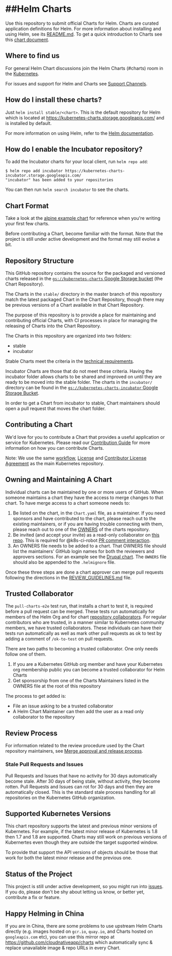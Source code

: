 # ##Helm Charts

Use this repository to submit official Charts for Helm. Charts are curated application definitions for Helm. For more information about installing and using Helm, see its
[README.md](https://github.com/helm/helm/tree/master/README.md). To get a quick introduction to Charts see this [chart document](https://github.com/helm/helm/blob/master/docs/charts.md).

## Where to find us

For general Helm Chart discussions join the Helm Charts (#charts) room in the [Kubernetes](http://slack.kubernetes.io/).

For issues and support for Helm and Charts see [Support Channels](CONTRIBUTING.md#support-channels).

## How do I install these charts?

Just `helm install stable/<chart>`. This is the default repository for Helm which is located at https://kubernetes-charts.storage.googleapis.com/ and is installed by default.

For more information on using Helm, refer to the [Helm documentation](https://github.com/kubernetes/helm#docs).

## How do I enable the Incubator repository?

To add the Incubator charts for your local client, run `helm repo add`:

```
$ helm repo add incubator https://kubernetes-charts-incubator.storage.googleapis.com/
"incubator" has been added to your repositories
```

You can then run `helm search incubator` to see the charts.

## Chart Format

Take a look at the [alpine example chart](https://github.com/helm/helm/tree/master/cmd/helm/testdata/testcharts/alpine) for reference when you're writing your first few charts.

Before contributing a Chart, become familiar with the format. Note that the project is still under active development and the format may still evolve a bit.

## Repository Structure

This GitHub repository contains the source for the packaged and versioned charts released in the [`gs://kubernetes-charts` Google Storage bucket](https://console.cloud.google.com/storage/browser/kubernetes-charts/) (the Chart Repository).

The Charts in the `stable/` directory in the master branch of this repository match the latest packaged Chart in the Chart Repository, though there may be previous versions of a Chart available in that Chart Repository.

The purpose of this repository is to provide a place for maintaining and contributing official Charts, with CI processes in place for managing the releasing of Charts into the Chart Repository.

The Charts in this repository are organized into two folders:

* stable
* incubator

Stable Charts meet the criteria in the [technical requirements](CONTRIBUTING.md#technical-requirements).

Incubator Charts are those that do not meet these criteria. Having the incubator folder allows charts to be shared and improved on until they are ready to be moved into the stable folder. The charts in the `incubator/` directory can be found in the [`gs://kubernetes-charts-incubator` Google Storage Bucket](https://console.cloud.google.com/storage/browser/kubernetes-charts-incubator).

In order to get a Chart from incubator to stable, Chart maintainers should open a pull request that moves the chart folder.

## Contributing a Chart

We'd love for you to contribute a Chart that provides a useful application or service for Kubernetes. Please read our [Contribution Guide](CONTRIBUTING.md) for more information on how you can contribute Charts.

Note: We use the same [workflow](https://github.com/kubernetes/community/blob/master/contributors/devel/development.md#workflow),
[License](LICENSE) and [Contributor License Agreement](CONTRIBUTING.md) as the main Kubernetes repository.

## Owning and Maintaining A Chart

Individual charts can be maintained by one or more users of GitHub. When someone maintains a chart they have the access to merge changes to that chart. To have merge access to a chart someone needs to:

1. Be listed on the chart, in the `Chart.yaml` file, as a maintainer. If you need sponsors and have contributed to the chart, please reach out to the existing maintainers, or if you are having trouble connecting with them, please reach out to one of the [OWNERS](OWNERS) of the charts repository.
1. Be invited (and accept your invite) as a read-only collaborator on [this repo](https://github.com/helm/charts). This is required for @k8s-ci-robot [PR comment interaction](https://github.com/kubernetes/community/blob/master/contributors/guide/pull-requests.md).
1. An OWNERS file needs to be added to a chart. That OWNERS file should list the maintainers' GitHub login names for both the reviewers and approvers sections. For an example see the [Drupal chart](stable/drupal/OWNERS). The `OWNERS` file should also be appended to the `.helmignore` file.

Once these three steps are done a chart approver can merge pull requests following the directions in the [REVIEW_GUIDELINES.md](REVIEW_GUIDELINES.md) file.

## Trusted Collaborator

The `pull-charts-e2e` test run, that installs a chart to test it, is required before a pull request can be merged. These tests run automatically for members of the Helm Org and for chart [repository collaborators](https://help.github.com/articles/adding-outside-collaborators-to-repositories-in-your-organization/). For regular contributors who are trusted, in a manner similar to Kubernetes community members, we have trusted collaborators. These individuals can have their tests run automatically as well as mark other pull requests as ok to test by adding a comment of `/ok-to-test` on pull requests.

There are two paths to becoming a trusted collaborator. One only needs follow one of them.

1. If you are a Kubernetes GitHub org member and have your Kubernetes org membership public you can become a trusted collaborator for Helm Charts
2. Get sponsorship from one of the Charts Maintainers listed in the OWNERS file at the root of this repository

The process to get added is:

* File an issue asking to be a trusted collaborator
* A Helm Chart Maintainer can then add the user as a read only collaborator to the repository

## Review Process

For information related to the review procedure used by the Chart repository maintainers, see [Merge approval and release process](CONTRIBUTING.md#merge-approval-and-release-process).

### Stale Pull Requests and Issues

Pull Requests and Issues that have no activity for 30 days automatically become stale. After 30 days of being stale, without activity, they become rotten. Pull Requests and Issues can rot for 30 days and then they are automatically closed. This is the standard stale process handling for all repositories on the Kubernetes GitHub organization.

## Supported Kubernetes Versions

This chart repository supports the latest and previous minor versions of Kubernetes. For example, if the latest minor release of Kubernetes is 1.8 then 1.7 and 1.8 are supported. Charts may still work on previous versions of Kubernertes even though they are outside the target supported window.

To provide that support the API versions of objects should be those that work for both the latest minor release and the previous one.

## Status of the Project

This project is still under active development, so you might run into [issues](https://github.com/helm/charts/issues). If you do, please don't be shy about letting us know, or better yet, contribute a fix or feature.

## Happy Helming in China

If you are in China, there are some problems to use upstream Helm Charts directly (e.g. images hosted on `gcr.io`, `quay.io`, and Charts hosted on `googleapis.com` etc), you can use this mirror repo at https://github.com/cloudnativeapp/charts which automatically sync & replace unavailable image & repo URLs in every Chart.
